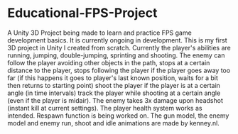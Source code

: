 # Educational-FPS-Project
A Unity 3D Project being made to learn and practice FPS game development basics.
It is currently ongoing in development.
This is my first 3D project in Unity I created from scratch.
Currently the player's abilities are running, jumping, double-jumping, sprinting and shooting.
The enemy can follow the player avoiding other objects in the path, stops at a certain distance to the player, stops following the player if the player goes away too far (if this happens it goes to player's last known position, waits for a bit then returns to starting point) shoot the player if the player is at a certain angle (in time intervals) track the player while shooting at a certain angle (even if the player is midair). The enemy takes 3x damage upon headshot (instant kill at current settings).
The player health system works as intended. 
Respawn function is being worked on.
The gun model, the enemy model and enemy run, shoot and idle animations are made by kenney.nl. 
